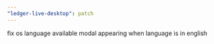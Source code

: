 ```yaml
---
"ledger-live-desktop": patch
---
```


fix os language available modal appearing when language is in english
